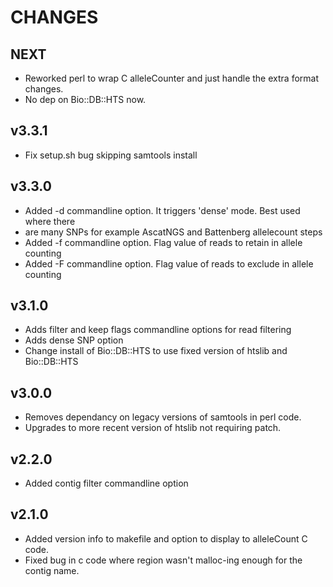 # CHANGES

## NEXT

* Reworked perl to wrap C alleleCounter and just handle the extra format changes.
* No dep on Bio::DB::HTS now.

## v3.3.1

* Fix setup.sh bug skipping samtools install

## v3.3.0

* Added -d commandline option. It triggers 'dense' mode. Best used where there
* are many SNPs for example AscatNGS and Battenberg allelecount steps
* Added -f commandline option. Flag value of reads to retain in allele counting
* Added -F commandline option. Flag value of reads to exclude in allele counting

## v3.1.0

* Adds filter and keep flags commandline options for read filtering
* Adds dense SNP option
* Change install of Bio::DB::HTS to use fixed version of htslib and Bio::DB::HTS

## v3.0.0

* Removes dependancy on legacy versions of samtools in perl code.
* Upgrades to more recent version of htslib not requiring patch.

## v2.2.0

* Added contig filter commandline option

## v2.1.0

* Added version info to makefile and option to display to alleleCount C code.
* Fixed bug in c code where region wasn't malloc-ing enough for the contig name.
